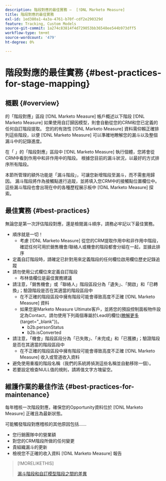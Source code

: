 ```yaml
---
description: 階段對應的最佳實務 —  [!DNL Marketo Measure]
title: 階段對應的最佳實務
exl-id: 1ed380a1-4a3a-4761-b70f-cdf2e290329d
feature: Tracking, Custom Models
source-git-commit: 1a274c83814f4d729053bb36548ee544b973dff5
workflow-type: tm+mt
source-wordcount: '479'
ht-degree: 0%

---
```


# 階段對應的最佳實務 {#best-practices-for-stage-mapping}

## 概觀 {#overview}

的「階段對應」區段 [!DNL Marketo Measure] 帳戶概述以下階段 [!DNL Marketo Measure] 如果使用自訂歸因模型，則會自動從您的CRM和您已定義的任何自訂階段提取。 您的的有效性 [!DNL Marketo Measure] 資料需仰賴正確排列這些階段，以便 [!DNL Marketo Measure] 可以準確地瞭解您的漏斗以及整個漏斗中的記錄進度。

在「 」的「階段對應」區段中 [!DNL Marketo Measure] 執行個體，您將會從CRM中看到作用中和非作用中的階段。 根據您目前的漏斗狀況，以最好的方式排序所有階段。

本節所管理的額外功能是「漏斗階段」，可讓您新增階段至漏斗，而不需套用歸因。 漏斗階段將作為接觸點進行追蹤，並將填入您CRM中的接觸點位置欄位中。 這些漏斗階段也會出現在中的各種歷程展示板中 [!DNL Marketo Measure] 探索。

## 最佳實務 {#best-practices}

無論您是第一次評估階段對應，還是檢閱漏斗順序，請務必牢記以下最佳實務。

* 順序就是一切！
   * 考慮 [!DNL Marketo Measure] 從您的CRM提取作用中和非作用中階段，確認任何可用於銷售機會/聯絡人或機會的階段都會分組在一起，並據此排序
* 定義自訂階段時，請確定已針對用來定義階段的任何欄位啟用欄位歷史記錄追蹤
* 請勿使用公式欄位來定義自訂階段
   * 布林值欄位是最佳實務建議
* 請注意，「銷售機會」或「聯絡人」階段區段分為「遺失」、「開啟」和「已轉換」；驗證階段是否在其適當的階段區段中
   * 在不正確的階段區段中擁有階段可能會導致高度不正確 [!DNL Marketo Measure] 資料
   * 如果您是Marketo Measure Ultimate客戶，並將您的預設控制面板物件設定為Contact，請勿使用下列兩個專屬於Lead的欄位([瞭解更多](/help/marketo-measure-ultimate/data-integrity-requirement.md){target="_blank"})。
      * b2b.personStatus
      * b2b.isConverted
* 請注意，「機會」階段區段分為「已失敗」、「未完成」和「已獲勝」；驗證階段是否在其適當的階段區段中
   * 在不正確的階段區段中擁有階段可能會導致高度不正確 [!DNL Marketo Measure] 收入或管道收入資料
* 避免使用重複的階段名稱（我們的系統將偵測這些名稱並自動移除一個）。
* 若要設定檢查NULL值的規則，請將值文字方塊留空。

## 維護作業的最佳作法 {#best-practices-for-maintenance}

每年稽核一次階段對應，確保您的Opportunity資料位於 [!DNL Marketo Measure] 正確且為最新狀態。

可能觸發階段對應稽核的其他原因包括……

* 您行銷團隊中的營業額
* 對您的CRM階段所做的任何變更
* 貴組織漏斗的更新
* 檢視您不正確的收入資料 [!DNL Marketo Measure] 報告

>[!MORELIKETHIS]
>
>[漏斗階段和自訂模型階段之間的差異](/help/advanced-marketo-measure-features/custom-attribution-models/custom-attribution-model-and-setup.md#the-difference-between-funnel-stages-and-custom-model-stages)
